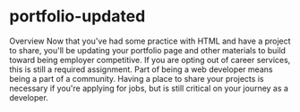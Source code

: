 # portfolio-updated
Overview  Now that you've had some practice with HTML and have a project to share, you'll be updating your portfolio page and other materials to build toward being employer competitive.  If you are opting out of career services, this is still a required assignment. Part of being a web developer means being a part of a community. Having a place to share your projects is necessary if you're applying for jobs, but is still critical on your journey as a developer.
